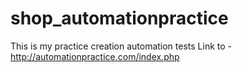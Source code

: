 # shop_automationpractice
This is my practice creation automation tests
Link to - http://automationpractice.com/index.php
